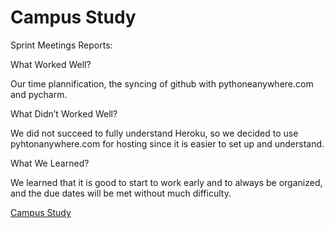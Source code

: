 # Campus Study

  Sprint Meetings Reports:

What Worked Well?

  Our time plannification, the syncing of github with pythoneanywhere.com and pycharm.

What Didn’t Worked Well?

  We did not succeed to fully understand Heroku, so we decided to use pyhtonanywhere.com for hosting since it is easier to set up and understand.
  
What We Learned?

  We learned that it is good to start to work early and to always be organized, and the due dates will be met without much difficulty.


  [Campus Study](http://campusstudy.pythonanywhere.com/)
